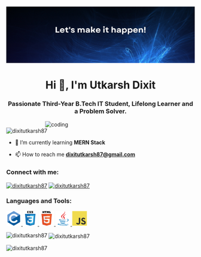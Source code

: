 ![logo](https://github.com/dixitutkarsh87/dixitutkarsh87/blob/main/Blue%20Modern%20Company%20Slogan%20LinkedIn%20Banner.png)
<h1 align="center">Hi 👋, I'm Utkarsh Dixit</h1>
<h3 align="center">Passionate Third-Year B.Tech IT Student, Lifelong Learner and a Problem Solver.</h3>

<img align="right" alt="coding" width="400" src="https://www.textures4photoshop.com/tex/thumbs/matrix-code-animation-gif-free-animated-background-716.gif">

<p align="left"> <img src="https://komarev.com/ghpvc/?username=dixitutkarsh87&label=Profile%20views&color=0e75b6&style=flat" alt="dixitutkarsh87" /> </p>

- 🌱 I’m currently learning **MERN Stack**

- 📫 How to reach me **dixitutkarsh87@gmail.com**

<h3 align="left">Connect with me:</h3>
<p align="left">
<a href="https://linkedin.com/in/dixitutkarsh87" target="blank"><img align="center" src="https://raw.githubusercontent.com/rahuldkjain/github-profile-readme-generator/master/src/images/icons/Social/linked-in-alt.svg" alt="dixitutkarsh87" height="30" width="40" /></a>
<a href="https://www.hackerrank.com/dixitutkarsh87" target="blank"><img align="center" src="https://raw.githubusercontent.com/rahuldkjain/github-profile-readme-generator/master/src/images/icons/Social/hackerrank.svg" alt="dixitutkarsh87" height="30" width="40" /></a>
</p>

<h3 align="left">Languages and Tools:</h3>
<p align="left"> <a href="https://www.cprogramming.com/" target="_blank" rel="noreferrer"> <img src="https://raw.githubusercontent.com/devicons/devicon/master/icons/c/c-original.svg" alt="c" width="40" height="40"/> </a> <a href="https://www.w3schools.com/css/" target="_blank" rel="noreferrer"> <img src="https://raw.githubusercontent.com/devicons/devicon/master/icons/css3/css3-original-wordmark.svg" alt="css3" width="40" height="40"/> </a> <a href="https://www.w3.org/html/" target="_blank" rel="noreferrer"> <img src="https://raw.githubusercontent.com/devicons/devicon/master/icons/html5/html5-original-wordmark.svg" alt="html5" width="40" height="40"/> </a> <a href="https://www.java.com" target="_blank" rel="noreferrer"> <img src="https://raw.githubusercontent.com/devicons/devicon/master/icons/java/java-original.svg" alt="java" width="40" height="40"/> </a> <a href="https://developer.mozilla.org/en-US/docs/Web/JavaScript" target="_blank" rel="noreferrer"> <img src="https://raw.githubusercontent.com/devicons/devicon/master/icons/javascript/javascript-original.svg" alt="javascript" width="40" height="40"/> </a> </p>

<p><img align="left" src="https://github-readme-stats.vercel.app/api/top-langs?username=dixitutkarsh87&show_icons=true&locale=en&layout=compact" alt="dixitutkarsh87" /></p>

<p>&nbsp;<img align="center" src="https://github-readme-stats.vercel.app/api?username=dixitutkarsh87&show_icons=true&locale=en" alt="dixitutkarsh87" /></p>

<p><img align="center" src="https://github-readme-streak-stats.herokuapp.com/?user=dixitutkarsh87&" alt="dixitutkarsh87" /></p>
